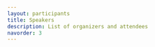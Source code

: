 ```yaml
---
layout: participants
title: Speakers
description: List of organizers and attendees
navorder: 3
---
```


